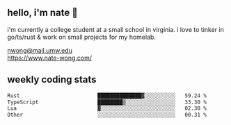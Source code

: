 ## hello, i'm nate 👋
i'm currently a college student at a small school in virginia. i love to tinker in go/ts/rust & work on small projects for my homelab.

nwong@mail.umw.edu <br/>
https://www.nate-wong.com/

## weekly coding stats
<!--START_SECTION:waka-->

```txt
Rust                         ██████████████▓░░░░░░░░░░   59.24 %
TypeScript                   ████████▒░░░░░░░░░░░░░░░░   33.30 %
Lua                          ▓░░░░░░░░░░░░░░░░░░░░░░░░   02.30 %
Other                        ░░░░░░░░░░░░░░░░░░░░░░░░░   00.31 %
```

<!--END_SECTION:waka-->
